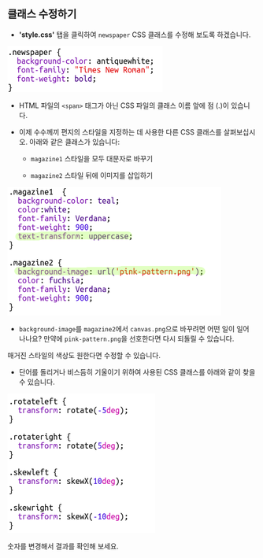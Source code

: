 ## 클래스 수정하기

+ **'style.css'** 탭을 클릭하여 `newspaper` CSS 클래스를 수정해 보도록 하겠습니다.

![스크린샷](images/letter-newspaper.png)

+ HTML 파일의 `<span>` 태그가 아닌 CSS 파일의 클래스 이름 앞에 점 (.)이 있습니다. 

+ 이제 수수께끼 편지의 스타일을 지정하는 데 사용한 다른 CSS 클래스를 살펴보십시오. 아래와 같은 클래스가 있습니다:
    
    + `magazine1` 스타일을 모두 대문자로 바꾸기
    
    + `magazine2` 스타일 뒤에 이미지를 삽입하기

![스크린샷](images/letter-magazines.png)

+ `background-image`를 `magazine2`에서 `canvas.png`으로 바꾸려면 어떤 일이 일어나나요? 만약에 `pink-pattern.png`을 선호한다면 다시 되돌릴 수 있습니다. 

매거진 스타일의 색상도 원한다면 수정할 수 있습니다.

+ 단어를 돌리거나 비스듬히 기울이기 위하여 사용된 CSS 클래스를 아래와 같이 찾을 수 있습니다.

![스크린샷](images/letter-rotate-skew.png)

숫자를 변경해서 결과를 확인해 보세요.